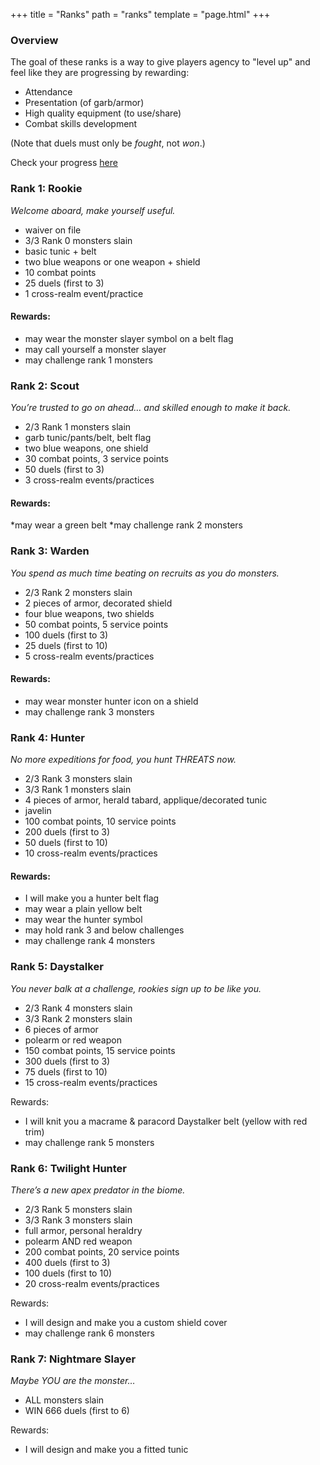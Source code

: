 +++
title = "Ranks"
path = "ranks"
template = "page.html"
+++

### Overview
The goal of these ranks is a way to give players agency to "level up" and feel like they are progressing by rewarding:

* Attendance
* Presentation (of garb/armor)
* High quality equipment (to use/share)
* Combat skills development

(Note that duels must only be _fought_, not _won_.)

Check your progress [here](https://docs.google.com/spreadsheets/d/1cej9XUM2AD0INM7NuOD7rZw5dLI9HPzNh4-FJeW3tFI/edit?usp=drive_link)
  
### **Rank 1: Rookie**
_Welcome aboard, make yourself useful._
* waiver on file
* 3/3 Rank 0 monsters slain
* basic tunic + belt
* two blue weapons or one weapon + shield
* 10 combat points
* 25 duels (first to 3)
* 1 cross-realm event/practice

#### Rewards:
* may wear the monster slayer symbol on a belt flag
* may call yourself a monster slayer
* may challenge rank 1 monsters


### **Rank 2: Scout**
_You’re trusted to go on ahead… and skilled enough to make it back._
* 2/3 Rank 1 monsters slain
* garb tunic/pants/belt, belt flag
* two blue weapons, one shield
* 30 combat points, 3 service points
* 50 duels (first to 3)
* 3 cross-realm events/practices

#### Rewards:
*may wear a green belt
*may challenge rank 2 monsters


### **Rank 3: Warden**
_You spend as much time beating on recruits as you do monsters._
* 2/3 Rank 2 monsters slain
* 2 pieces of armor, decorated shield
* four blue weapons, two shields
* 50 combat points, 5 service points
* 100 duels (first to 3)
* 25 duels (first to 10)
* 5 cross-realm events/practices

#### Rewards:
* may wear monster hunter icon on a shield
* may challenge rank 3 monsters

 
### **Rank 4: Hunter**
_No more expeditions for food, you hunt THREATS now._
* 2/3 Rank 3 monsters slain
* 3/3 Rank 1 monsters slain
* 4 pieces of armor, herald tabard, applique/decorated tunic
* javelin
* 100 combat points, 10 service points
* 200 duels (first to 3)
* 50 duels (first to 10)
* 10 cross-realm events/practices

#### Rewards:
* I will make you a hunter belt flag
* may wear a plain yellow belt
* may wear the hunter symbol
* may hold rank 3 and below challenges
* may challenge rank 4 monsters


### **Rank 5: Daystalker**
_You never balk at a challenge, rookies sign up to be like you._
* 2/3 Rank 4 monsters slain
* 3/3 Rank 2 monsters slain
* 6 pieces of armor
* polearm or red weapon
* 150 combat points, 15 service points
* 300 duels (first to 3)
* 75 duels (first to 10)
* 15 cross-realm events/practices

Rewards:
* I will knit you a macrame & paracord Daystalker belt (yellow with red trim)
* may challenge rank 5 monsters

 
### **Rank 6: Twilight Hunter**
_There’s a new apex predator in the biome._
* 2/3 Rank 5 monsters slain
* 3/3 Rank 3 monsters slain
* full armor, personal heraldry
* polearm AND red weapon
* 200 combat points, 20 service points
* 400 duels (first to 3)
* 100 duels (first to 10)
* 20 cross-realm events/practices

Rewards:
* I will design and make you a custom shield cover
* may challenge rank 6 monsters


### **Rank 7: Nightmare Slayer**
_Maybe YOU are the monster…_
* ALL monsters slain
* WIN 666 duels (first to 6)

Rewards:
* I will design and make you a fitted tunic
